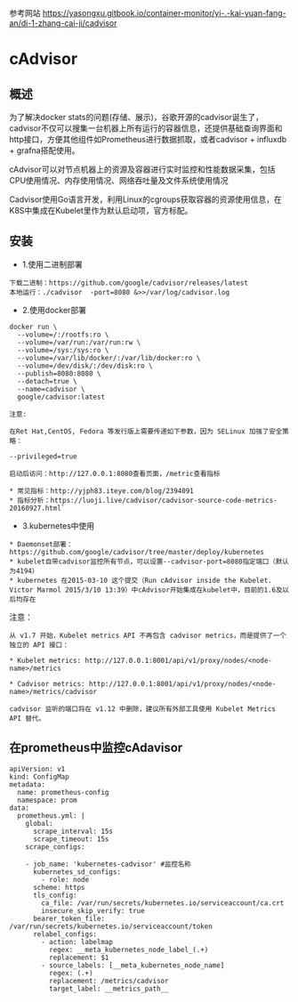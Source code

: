 参考网站
https://yasongxu.gitbook.io/container-monitor/yi-.-kai-yuan-fang-an/di-1-zhang-cai-ji/cadvisor

# cAdvisor

## 概述

为了解决docker stats的问题(存储、展示)，谷歌开源的cadvisor诞生了，cadvisor不仅可以搜集一台机器上所有运行的容器信息，还提供基础查询界面和http接口，方便其他组件如Prometheus进行数据抓取，或者cadvisor + influxdb + grafna搭配使用。

cAdvisor可以对节点机器上的资源及容器进行实时监控和性能数据采集，包括CPU使用情况、内存使用情况、网络吞吐量及文件系统使用情况

Cadvisor使用Go语言开发，利用Linux的cgroups获取容器的资源使用信息，在K8S中集成在Kubelet里作为默认启动项，官方标配。

## 安装

- 1.使用二进制部署

```
下载二进制：https://github.com/google/cadvisor/releases/latest
本地运行：./cadvisor  -port=8080 &>>/var/log/cadvisor.log
```

- 2.使用docker部署

```
docker run \
  --volume=/:/rootfs:ro \
  --volume=/var/run:/var/run:rw \
  --volume=/sys:/sys:ro \
  --volume=/var/lib/docker/:/var/lib/docker:ro \
  --volume=/dev/disk/:/dev/disk:ro \
  --publish=8080:8080 \
  --detach=true \
  --name=cadvisor \
  google/cadvisor:latest
```

```
注意:

在Ret Hat,CentOS, Fedora 等发行版上需要传递如下参数，因为 SELinux 加强了安全策略：

--privileged=true

启动后访问：http://127.0.0.1:8080查看页面，/metric查看指标
```


```
* 常见指标：http://yjph83.iteye.com/blog/2394091
* 指标分析：https://luoji.live/cadvisor/cadvisor-source-code-metrics-20160927.html`
```

- 3.kubernetes中使用

```
* Daemonset部署： https://github.com/google/cadvisor/tree/master/deploy/kubernetes
* kubelet自带cadvisor监控所有节点，可以设置--cadvisor-port=8080指定端口（默认为4194）
* kubernetes 在2015-03-10 这个提交（Run cAdvisor inside the Kubelet. Victor Marmol 2015/3/10 13:39）中cAdvisor开始集成在kubelet中，目前的1.6及以后均存在
```

注意：

```
从 v1.7 开始，Kubelet metrics API 不再包含 cadvisor metrics，而是提供了一个独立的 API 接口：

* Kubelet metrics: http://127.0.0.1:8001/api/v1/proxy/nodes/<node-name>/metrics

* Cadvisor metrics: http://127.0.0.1:8001/api/v1/proxy/nodes/<node-name>/metrics/cadvisor

cadvisor 监听的端口将在 v1.12 中删除，建议所有外部工具使用 Kubelet Metrics API 替代。
```

## 在prometheus中监控cAdavisor

```
apiVersion: v1
kind: ConfigMap
metadata:
  name: prometheus-config
  namespace: prom
data:
  prometheus.yml: |                             
    global:
      scrape_interval: 15s
      scrape_timeout: 15s
    scrape_configs:

    - job_name: 'kubernetes-cadvisor' #监控名称
      kubernetes_sd_configs:
        - role: node
      scheme: https
      tls_config:
        ca_file: /var/run/secrets/kubernetes.io/serviceaccount/ca.crt
        insecure_skip_verify: true
      bearer_token_file: /var/run/secrets/kubernetes.io/serviceaccount/token
      relabel_configs:
        - action: labelmap
          regex: __meta_kubernetes_node_label_(.+)
          replacement: $1
        - source_labels: [__meta_kubernetes_node_name]
          regex: (.+)
          replacement: /metrics/cadvisor
          target_label: __metrics_path__
```